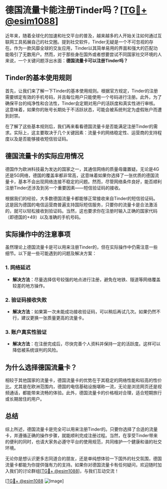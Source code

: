 # 德国流量卡能注册Tinder吗？[[TG💪+ @esim1088](https://t.me/s/esim1088)]

近年来，随着全球化的加速和社交平台的普及，越来越多的人开始关注如何通过互联网工具拓展自己的社交圈。提到社交软件，Tinder无疑是一个不可忽视的存在。作为一款风靡全球的交友应用，Tinder以其简单易用的界面和强大的匹配功能吸引了无数用户。然而，对于那些身在国外或者想要尝试不同国家社交环境的人来说，一个关键问题浮出水面：**德国流量卡可以注册Tinder吗？**

## Tinder的基本使用规则

首先，让我们来了解一下Tinder的基本使用规则。根据官方规定，Tinder的注册需要绑定有效的手机号码，并且每位用户只能使用一个号码进行注册。此外，为了确保平台的纯净性和合法性，Tinder会定期对用户的活跃度和真实性进行审核。这意味着，如果你的账号长期处于不活跃状态，可能会被系统判定为虚假账户而遭到封禁。

在了解了这些基本规则后，我们再来看看德国流量卡是否能满足注册Tinder的需求。实际上，这主要取决于几个关键因素：流量卡的网络稳定性、运营商的支持程度以及是否能够接收短信验证码。

## 德国流量卡的实际应用情况

德国作为欧洲科技最为发达的国家之一，其通信网络的质量毋庸置疑。无论是4G还是5G网络，德国的覆盖率都非常高，这意味着如果你选择了一张优质的德国流量卡，基本不会出现网络连接不稳定的问题。然而，尽管网络条件良好，能否顺利注册Tinder还涉及到另一个重要因素——短信验证码的接收。

根据我们的经验，大多数德国流量卡都能够正常接收来自Tinder的短信验证码。这是因为德国的电信运营商普遍支持国际短信服务，只要你的流量卡是合法激活的，就可以轻松接收到验证码。当然，这也要求你在注册时输入正确的国家代码（即德国的+49）以及准确的手机号码。

## 实际操作中的注意事项

虽然理论上德国流量卡是可以用来注册Tinder的，但在实际操作中仍需注意一些细节。以下是一些可能遇到的问题及解决方案：

### 1. **网络延迟**
   - **解决方法**：尽量选择信号较强的地点进行注册，避免在地铁、隧道等网络覆盖较差的地方操作。
   
### 2. **验证码接收失败**
   - **解决方法**：如果第一次未能成功接收验证码，可以稍后再试几次。如果仍然不行，建议更换一张质量更高的流量卡。

### 3. **账户真实性验证**
   - **解决方法**：在注册完成后，尽快完善个人资料并保持一定的活跃度。这样可以降低被系统误判的风险。

## 为什么选择德国流量卡？

相较于其他国家的流量卡，德国流量卡的优势在于其稳定的网络性能和较高的性价比。尤其是在欧洲范围内，德国的电信基础设施堪称一流，无论是浏览网页还是视频通话，都能带来流畅的体验。此外，德国流量卡的价格相对合理，适合短期旅行或长期居住的用户。

## 总结

综上所述，德国流量卡是完全可以用来注册Tinder的。只要你选择了合适的流量卡，并遵循正确的操作步骤，就能顺利完成注册过程。当然，在享受Tinder带来的便利的同时，也请大家务必遵守平台的使用规范，共同维护一个健康和谐的社交环境。

无论你是想认识更多志同道合的朋友，还是单纯想体验一下国外的社交氛围，德国流量卡都能为你提供强有力的支持。如果你对德国流量卡有任何疑问，欢迎随时加入我们的讨论群组[[TG💪+ @esim1088](https://t.me/s/esim1088)]，与我们互动交流！

[[TG💪+ @esim1088](https://t.me/s/esim1088) ![Image](https://i.postimg.cc/4NQfJmqS/Snipaste-2025-05-13-00-14-12.png)]